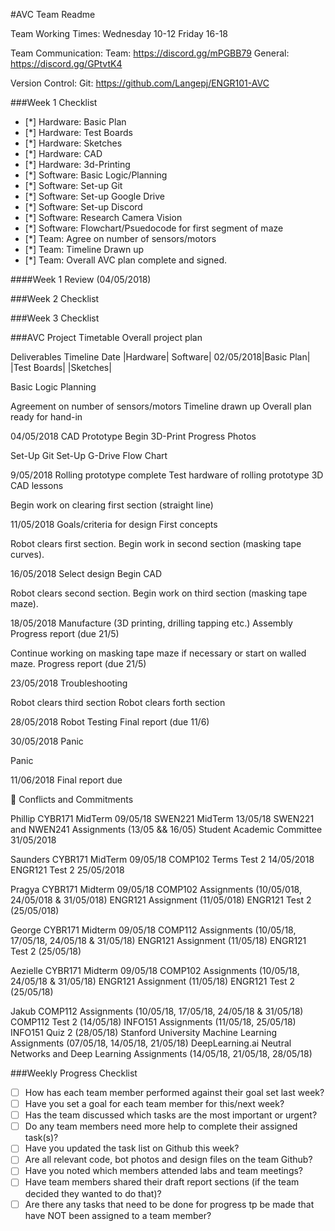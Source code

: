 #AVC Team Readme

Team Working Times:
Wednesday     10-12
    Friday        16-18

Team Communication:
    Team:    https://discord.gg/mPGBB79
    General:    https://discord.gg/GPtvtK4

Version Control:
    Git:    https://github.com/Langepj/ENGR101-AVC


    

###Week 1 Checklist
- [*] Hardware: Basic Plan
- [*] Hardware: Test Boards
- [*] Hardware: Sketches
- [*] Hardware: CAD
- [*] Hardware: 3d-Printing
- [*] Software: Basic Logic/Planning
- [*] Software: Set-up Git
- [*] Software: Set-up Google Drive
- [*] Software: Set-up Discord
- [*] Software: Research Camera Vision
- [*] Software: Flowchart/Psuedocode for first segment of maze
- [*] Team: Agree on number of sensors/motors
- [*] Team: Timeline Drawn up
- [*] Team: Overall AVC plan complete and signed.

####Week 1 Review (04/05/2018)


###Week 2 Checklist


###Week 3 Checklist 


###AVC Project Timetable
Overall project plan


Deliverables Timeline
Date |Hardware| Software|
02/05/2018|Basic Plan|
          |Test Boards|
          |Sketches|

Basic Logic
Planning


Agreement on number of sensors/motors
Timeline drawn up
Overall plan ready for hand-in

04/05/2018
CAD Prototype
Begin 3D-Print
Progress Photos

Set-Up Git
Set-Up G-Drive
Flow Chart

9/05/2018
Rolling prototype complete
Test hardware of rolling prototype
3D CAD lessons

Begin work on clearing first section (straight line)

11/05/2018
Goals/criteria for design
First concepts

Robot clears first section.
Begin work in second section (masking tape curves).

16/05/2018
Select design
Begin CAD

Robot clears second section.
Begin work on third section (masking tape maze).

18/05/2018
Manufacture (3D printing, drilling tapping etc.)
Assembly
Progress report (due 21/5)

Continue working on masking tape maze if necessary or start on walled maze.
Progress report (due 21/5)

23/05/2018
Troubleshooting

Robot clears third section
Robot clears forth section

28/05/2018
Robot Testing
Final report (due 11/6)

30/05/2018
Panic

Panic

11/06/2018
Final report due


Conflicts and Commitments

Phillip
    CYBR171 MidTerm 09/05/18
    SWEN221 MidTerm 13/05/18
    SWEN221 and NWEN241 Assignments (13/05 && 16/05)
    Student Academic Committee 31/05/2018

Saunders
    CYBR171 MidTerm 09/05/18
    COMP102 Terms Test 2 14/05/2018
    ENGR121 Test 2 25/05/2018

Pragya
    CYBR171 Midterm 09/05/18
    COMP102 Assignments (10/05/018, 24/05/018 & 31/05/018)
    ENGR121 Assignment (11/05/018)
    ENGR121 Test 2 (25/05/018)

George
    CYBR171 Midterm 09/05/18
    COMP112 Assignments (10/05/18, 17/05/18, 24/05/18 & 31/05/18)
    ENGR121 Assignment (11/05/18)
    ENGR121 Test 2 (25/05/18)


Aezielle
    CYBR171 Midterm 09/05/18
    COMP102 Assignments (10/05/18, 24/05/18 & 31/05/18)
    ENGR121 Assignment (11/05/18)
    ENGR121 Test 2 (25/05/18)

Jakub 
    COMP112 Assignments (10/05/18, 17/05/18, 24/05/18 & 31/05/18)
COMP112 Test 2 (14/05/18)
INFO151 Assignments (11/05/18, 25/05/18)
INFO151 Quiz 2 (28/05/18)
Stanford University Machine Learning Assignments (07/05/18, 14/05/18, 21/05/18)
DeepLearning.ai Neutral Networks and  Deep Learning Assignments (14/05/18, 21/05/18, 28/05/18) 


###Weekly Progress Checklist
- [ ] How has each team member performed against their goal set last week?
- [ ] Have you set a goal for each team member for this/next week?
- [ ] Has the team discussed which tasks are the most important or urgent?
- [ ] Do any team members need more help to complete their assigned task(s)?
- [ ] Have you updated the task list on Github this week?
- [ ] Are all relevant code, bot photos and design files on the team Github?
- [ ] Have you noted which members attended labs and team meetings?
- [ ] Have team members shared their draft report sections (if the team decided they wanted to do that)?
- [ ] Are there any tasks that need to be done for progress tp be made that have NOT been assigned to a team member?
